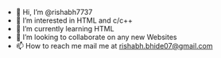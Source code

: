 - 👋 Hi, I’m @rishabh7737
- 👀 I’m interested in HTML and c/c++
- 🌱 I’m currently learning HTML
- 💞️ I’m looking to collaborate on any new Websites
- 📫 How to reach me mail me at rishabh.bhide07@gmail.com

